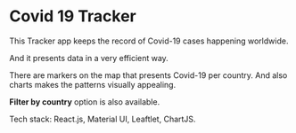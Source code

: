 # Covid 19 Tracker

This Tracker app keeps the record of Covid-19 cases happening worldwide.

And it presents data in a very efficient way.

There are markers on the map that presents Covid-19 per country. And also charts makes the patterns visually appealing.

**Filter by country** option is also available. 

Tech stack: React.js, Material UI, Leaftlet, ChartJS.
